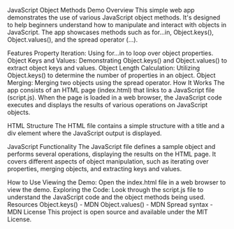 JavaScript Object Methods Demo
Overview
This simple web app demonstrates the use of various JavaScript object methods. It's designed to help beginners understand how to manipulate and interact with objects in JavaScript. The app showcases methods such as for...in, Object.keys(), Object.values(), and the spread operator (...).

Features
Property Iteration: Using for...in to loop over object properties.
Object Keys and Values: Demonstrating Object.keys() and Object.values() to extract object keys and values.
Object Length Calculation: Utilizing Object.keys() to determine the number of properties in an object.
Object Merging: Merging two objects using the spread operator.
How It Works
The app consists of an HTML page (index.html) that links to a JavaScript file (script.js). When the page is loaded in a web browser, the JavaScript code executes and displays the results of various operations on JavaScript objects.

HTML Structure
The HTML file contains a simple structure with a title and a div element where the JavaScript output is displayed.

JavaScript Functionality
The JavaScript file defines a sample object and performs several operations, displaying the results on the HTML page. It covers different aspects of object manipulation, such as iterating over properties, merging objects, and extracting keys and values.

How to Use
Viewing the Demo: Open the index.html file in a web browser to view the demo.
Exploring the Code: Look through the script.js file to understand the JavaScript code and the object methods being used.
Resources
Object.keys() - MDN
Object.values() - MDN
Spread syntax - MDN
License
This project is open source and available under the MIT License.
